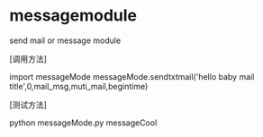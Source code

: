 # messagemodule
send mail or  message module










[调用方法]

import messageMode
messageMode.sendtxtmail('hello baby mail title',0,mail_msg,muti_mail,begintime)

[测试方法]

 python  messageMode.py    messageCool
